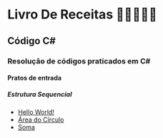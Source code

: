 #       			Livro De Receitas  :man_cook::book::woman_cook:

## 								Código C#

 ### Resolução de códigos praticados em C#

 #### Pratos de entrada

 ##### Estrutura Sequencial
 * [Hello World!](https://github.com/pliniopereira10/resolucao-desafios-C_Sharp/tree/main/1.EstruturaSequencial/HelloWorld)
 * [Área do Círculo](https://github.com/pliniopereira10/resolucao-desafios-C_Sharp/tree/main/1.EstruturaSequencial/AreaDoCirculo)
  * [Soma](https://github.com/pliniopereira10/resolucao-desafios-C_Sharp/tree/main/1.EstruturaSequencial/Soma)


 





